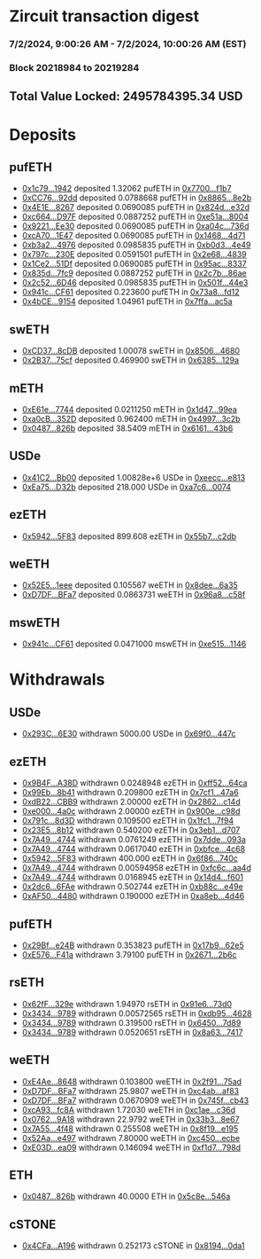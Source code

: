 # Zircuit transaction digest
### 7/2/2024, 9:00:26 AM - 7/2/2024, 10:00:26 AM (EST)
### Block 20218984 to 20219284

## Total Value Locked: 2495784395.34 USD

# Deposits
## pufETH
- [0x1c79...1942](https://etherscan.io/address/0x1c791418e42d3937624D5b78c1B63092785F1942) deposited 1.32062 pufETH in [0x7700...f1b7](https://etherscan.io/tx/0x1c791418e42d3937624D5b78c1B63092785F1942)
- [0xCC76...92dd](https://etherscan.io/address/0xCC769758c352DDea70A26996C3627F57465992dd) deposited 0.0788668 pufETH in [0x8865...8e2b](https://etherscan.io/tx/0xCC769758c352DDea70A26996C3627F57465992dd)
- [0x4E1E...8267](https://etherscan.io/address/0x4E1E816dBCB63C1ae9e0EAd489706764FEd58267) deposited 0.0690085 pufETH in [0x824d...e32d](https://etherscan.io/tx/0x4E1E816dBCB63C1ae9e0EAd489706764FEd58267)
- [0xc664...D97F](https://etherscan.io/address/0xc6642Fc5628EC23eaFECbd60d7Ec00B152a2D97F) deposited 0.0887252 pufETH in [0xe51a...8004](https://etherscan.io/tx/0xc6642Fc5628EC23eaFECbd60d7Ec00B152a2D97F)
- [0x9221...Ee30](https://etherscan.io/address/0x9221c5C0D4bb2AAfeCBf8011e6e6e798Eb32Ee30) deposited 0.0690085 pufETH in [0xa04c...736d](https://etherscan.io/tx/0x9221c5C0D4bb2AAfeCBf8011e6e6e798Eb32Ee30)
- [0xcA70...1E47](https://etherscan.io/address/0xcA700B3E83acfA720a31b5b41DD4f84ad6a51E47) deposited 0.0690085 pufETH in [0x1468...4d71](https://etherscan.io/tx/0xcA700B3E83acfA720a31b5b41DD4f84ad6a51E47)
- [0xb3a2...4976](https://etherscan.io/address/0xb3a20d2134a5Bf883Ee1B57A30925e7565D24976) deposited 0.0985835 pufETH in [0xb0d3...4e49](https://etherscan.io/tx/0xb3a20d2134a5Bf883Ee1B57A30925e7565D24976)
- [0x797c...230E](https://etherscan.io/address/0x797c9EEAeA69605c1d06440FfEb9932AEECD230E) deposited 0.0591501 pufETH in [0x2e68...4839](https://etherscan.io/tx/0x797c9EEAeA69605c1d06440FfEb9932AEECD230E)
- [0x1Ce2...51Df](https://etherscan.io/address/0x1Ce28036a46eFa72F01ddea3876D7a72154d51Df) deposited 0.0690085 pufETH in [0x95ac...8337](https://etherscan.io/tx/0x1Ce28036a46eFa72F01ddea3876D7a72154d51Df)
- [0x835d...7fc9](https://etherscan.io/address/0x835dd276e16C19651AD64cB9C9F2545a4Bc57fc9) deposited 0.0887252 pufETH in [0x2c7b...86ae](https://etherscan.io/tx/0x835dd276e16C19651AD64cB9C9F2545a4Bc57fc9)
- [0x2c52...6D46](https://etherscan.io/address/0x2c526c1adC0Ed3DdaA801E6fc80b62d9A1096D46) deposited 0.0985835 pufETH in [0x501f...44e3](https://etherscan.io/tx/0x2c526c1adC0Ed3DdaA801E6fc80b62d9A1096D46)
- [0x941c...CF61](https://etherscan.io/address/0x941c831055B19fc0A8Acd54575A301D0dF60CF61) deposited 0.223600 pufETH in [0x73a8...fd12](https://etherscan.io/tx/0x941c831055B19fc0A8Acd54575A301D0dF60CF61)
- [0x4bCE...9154](https://etherscan.io/address/0x4bCE80b3fEf7702B953652656290cf8Ec6019154) deposited 1.04961 pufETH in [0x7ffa...ac5a](https://etherscan.io/tx/0x4bCE80b3fEf7702B953652656290cf8Ec6019154)
## swETH
- [0xCD37...8cDB](https://etherscan.io/address/0xCD375B2639b2e793B7A990B20eA499dDF0888cDB) deposited 1.00078 swETH in [0x8506...4680](https://etherscan.io/tx/0xCD375B2639b2e793B7A990B20eA499dDF0888cDB)
- [0x2B37...75cf](https://etherscan.io/address/0x2B376899aa5936AFD133aD7852E76EeC086b75cf) deposited 0.469900 swETH in [0x6385...129a](https://etherscan.io/tx/0x2B376899aa5936AFD133aD7852E76EeC086b75cf)
## mETH
- [0xE61e...7744](https://etherscan.io/address/0xE61edD9c1B02A6965967A362E3Fe7Ec892F87744) deposited 0.0211250 mETH in [0x1d47...99ea](https://etherscan.io/tx/0xE61edD9c1B02A6965967A362E3Fe7Ec892F87744)
- [0xa0cB...352D](https://etherscan.io/address/0xa0cB00d25B5D941a817e3Eb3edCf05dD64CD352D) deposited 0.962400 mETH in [0x4997...3c2b](https://etherscan.io/tx/0xa0cB00d25B5D941a817e3Eb3edCf05dD64CD352D)
- [0x0487...826b](https://etherscan.io/address/0x0487839dA1bca91ae146117FAE465F2342b2826b) deposited 38.5409 mETH in [0x6161...43b6](https://etherscan.io/tx/0x0487839dA1bca91ae146117FAE465F2342b2826b)
## USDe
- [0x41C2...Bb00](https://etherscan.io/address/0x41C2646531ea4ff680C26c5dC9364b260BB1Bb00) deposited 1.00828e+6 USDe in [0xeecc...e813](https://etherscan.io/tx/0x41C2646531ea4ff680C26c5dC9364b260BB1Bb00)
- [0xEa75...D32b](https://etherscan.io/address/0xEa75EAA8a163159E78404A821cc85FfB2878D32b) deposited 218.000 USDe in [0xa7c6...0074](https://etherscan.io/tx/0xEa75EAA8a163159E78404A821cc85FfB2878D32b)
## ezETH
- [0x5942...5F83](https://etherscan.io/address/0x59426902B232182A6e833903761Ef617E1375F83) deposited 899.608 ezETH in [0x55b7...c2db](https://etherscan.io/tx/0x59426902B232182A6e833903761Ef617E1375F83)
## weETH
- [0x52E5...1eee](https://etherscan.io/address/0x52E533bbf37f58bD1497E84c8D57aD51b16D1eee) deposited 0.105567 weETH in [0x8dee...6a35](https://etherscan.io/tx/0x52E533bbf37f58bD1497E84c8D57aD51b16D1eee)
- [0xD7DF...BFa7](https://etherscan.io/address/0xD7DF7E085214743530afF339aFC420c7c720BFa7) deposited 0.0863731 weETH in [0x96a8...c58f](https://etherscan.io/tx/0xD7DF7E085214743530afF339aFC420c7c720BFa7)
## mswETH
- [0x941c...CF61](https://etherscan.io/address/0x941c831055B19fc0A8Acd54575A301D0dF60CF61) deposited 0.0471000 mswETH in [0xe515...1146](https://etherscan.io/tx/0x941c831055B19fc0A8Acd54575A301D0dF60CF61)
# Withdrawals
## USDe
- [0x293C...6E30](https://etherscan.io/address/0x293C6937D8D82e05B01335F7B33FBA0c8e256E30) withdrawn 5000.00 USDe in [0x69f0...447c](https://etherscan.io/tx/0x293C6937D8D82e05B01335F7B33FBA0c8e256E30)
## ezETH
- [0x9B4F...A38D](https://etherscan.io/address/0x9B4F0E1BF3fdE38787b295a2D0c56E1E8628A38D) withdrawn 0.0248948 ezETH in [0xff52...64ca](https://etherscan.io/tx/0x9B4F0E1BF3fdE38787b295a2D0c56E1E8628A38D)
- [0x99Eb...8b41](https://etherscan.io/address/0x99Eb47B3641bDD6824E2DBd00716c8321a518b41) withdrawn 0.209800 ezETH in [0x7cf1...47a6](https://etherscan.io/tx/0x99Eb47B3641bDD6824E2DBd00716c8321a518b41)
- [0xdB22...CBB9](https://etherscan.io/address/0xdB22798951a8F8997aF229BF7Ff4a49F9241CBB9) withdrawn 2.00000 ezETH in [0x2862...c14d](https://etherscan.io/tx/0xdB22798951a8F8997aF229BF7Ff4a49F9241CBB9)
- [0xe000...4a0c](https://etherscan.io/address/0xe00035D9350c0a7812d2dD5a0b27484be5794a0c) withdrawn 2.00000 ezETH in [0x900e...c98d](https://etherscan.io/tx/0xe00035D9350c0a7812d2dD5a0b27484be5794a0c)
- [0x791c...8d3D](https://etherscan.io/address/0x791cF03D9b1c7ADA7289C507f57CfA3bE0268d3D) withdrawn 0.109500 ezETH in [0x1fc1...7f94](https://etherscan.io/tx/0x791cF03D9b1c7ADA7289C507f57CfA3bE0268d3D)
- [0x23E5...8b12](https://etherscan.io/address/0x23E59CE10dcaed9E93b82fAA8b644f59206F8b12) withdrawn 0.540200 ezETH in [0x3eb1...d707](https://etherscan.io/tx/0x23E59CE10dcaed9E93b82fAA8b644f59206F8b12)
- [0x7A49...4744](https://etherscan.io/address/0x7A493Be5c2ce014cD049Bf178a1ac0Db1B434744) withdrawn 0.0761249 ezETH in [0x7dde...093a](https://etherscan.io/tx/0x7A493Be5c2ce014cD049Bf178a1ac0Db1B434744)
- [0x7A49...4744](https://etherscan.io/address/0x7A493Be5c2ce014cD049Bf178a1ac0Db1B434744) withdrawn 0.0617040 ezETH in [0xbfce...4c68](https://etherscan.io/tx/0x7A493Be5c2ce014cD049Bf178a1ac0Db1B434744)
- [0x5942...5F83](https://etherscan.io/address/0x59426902B232182A6e833903761Ef617E1375F83) withdrawn 400.000 ezETH in [0x6f86...740c](https://etherscan.io/tx/0x59426902B232182A6e833903761Ef617E1375F83)
- [0x7A49...4744](https://etherscan.io/address/0x7A493Be5c2ce014cD049Bf178a1ac0Db1B434744) withdrawn 0.00594958 ezETH in [0xfc6c...aa4d](https://etherscan.io/tx/0x7A493Be5c2ce014cD049Bf178a1ac0Db1B434744)
- [0x7A49...4744](https://etherscan.io/address/0x7A493Be5c2ce014cD049Bf178a1ac0Db1B434744) withdrawn 0.0168945 ezETH in [0x14d4...f601](https://etherscan.io/tx/0x7A493Be5c2ce014cD049Bf178a1ac0Db1B434744)
- [0x2dc6...6FAe](https://etherscan.io/address/0x2dc61144073850735EcAb50D19E5b52791106FAe) withdrawn 0.502744 ezETH in [0xb88c...e49e](https://etherscan.io/tx/0x2dc61144073850735EcAb50D19E5b52791106FAe)
- [0xAF50...4480](https://etherscan.io/address/0xAF50B7302D60d68FcD3B665f7A7FA1eFd2EC4480) withdrawn 0.190000 ezETH in [0xa8eb...4d46](https://etherscan.io/tx/0xAF50B7302D60d68FcD3B665f7A7FA1eFd2EC4480)
## pufETH
- [0x29Bf...e24B](https://etherscan.io/address/0x29Bf72c5cE82D94bB130149811BE985dA6B3e24B) withdrawn 0.353823 pufETH in [0x17b9...62e5](https://etherscan.io/tx/0x29Bf72c5cE82D94bB130149811BE985dA6B3e24B)
- [0xE576...F41a](https://etherscan.io/address/0xE5764141e6c522A9a912b52EB1ec2aFb1c8fF41a) withdrawn 3.79100 pufETH in [0x2671...2b6c](https://etherscan.io/tx/0xE5764141e6c522A9a912b52EB1ec2aFb1c8fF41a)
## rsETH
- [0x62fF...329e](https://etherscan.io/address/0x62fF6D105539F279185fd722169a6a9F4D4b329e) withdrawn 1.94970 rsETH in [0x91e6...73d0](https://etherscan.io/tx/0x62fF6D105539F279185fd722169a6a9F4D4b329e)
- [0x3434...9789](https://etherscan.io/address/0x34349c5569e7B846c3558961552D2202760A9789) withdrawn 0.00572565 rsETH in [0xdb95...4628](https://etherscan.io/tx/0x34349c5569e7B846c3558961552D2202760A9789)
- [0x3434...9789](https://etherscan.io/address/0x34349c5569e7B846c3558961552D2202760A9789) withdrawn 0.319500 rsETH in [0x6450...7d89](https://etherscan.io/tx/0x34349c5569e7B846c3558961552D2202760A9789)
- [0x3434...9789](https://etherscan.io/address/0x34349c5569e7B846c3558961552D2202760A9789) withdrawn 0.0520651 rsETH in [0x8a63...7417](https://etherscan.io/tx/0x34349c5569e7B846c3558961552D2202760A9789)
## weETH
- [0xE4Ae...8648](https://etherscan.io/address/0xE4Ae7c65eB0C80520E4a8B7e5FbfBfAce0fe8648) withdrawn 0.103800 weETH in [0x2f91...75ad](https://etherscan.io/tx/0xE4Ae7c65eB0C80520E4a8B7e5FbfBfAce0fe8648)
- [0xD7DF...BFa7](https://etherscan.io/address/0xD7DF7E085214743530afF339aFC420c7c720BFa7) withdrawn 25.9807 weETH in [0xc4ab...af83](https://etherscan.io/tx/0xD7DF7E085214743530afF339aFC420c7c720BFa7)
- [0xD7DF...BFa7](https://etherscan.io/address/0xD7DF7E085214743530afF339aFC420c7c720BFa7) withdrawn 0.0670909 weETH in [0x745f...cb43](https://etherscan.io/tx/0xD7DF7E085214743530afF339aFC420c7c720BFa7)
- [0xcA93...fc8A](https://etherscan.io/address/0xcA93ed0B2f7A9384Ba16F2d216747099673Bfc8A) withdrawn 1.72030 weETH in [0xc1ae...c36d](https://etherscan.io/tx/0xcA93ed0B2f7A9384Ba16F2d216747099673Bfc8A)
- [0x0762...9A18](https://etherscan.io/address/0x0762ed28da2a5A8E7B1f855C6fffdf4d0EbA9A18) withdrawn 22.9792 weETH in [0x33b3...8e67](https://etherscan.io/tx/0x0762ed28da2a5A8E7B1f855C6fffdf4d0EbA9A18)
- [0x7A55...4f48](https://etherscan.io/address/0x7A5527e724e8ce8fb1369344D60ACC67A4d84f48) withdrawn 0.255508 weETH in [0x8f19...e195](https://etherscan.io/tx/0x7A5527e724e8ce8fb1369344D60ACC67A4d84f48)
- [0x52Aa...e497](https://etherscan.io/address/0x52Aa899454998Be5b000Ad077a46Bbe360F4e497) withdrawn 7.80000 weETH in [0xc450...ecbe](https://etherscan.io/tx/0x52Aa899454998Be5b000Ad077a46Bbe360F4e497)
- [0xE03D...ea09](https://etherscan.io/address/0xE03D7Cb5E146e7F67c5da6BD81D7252B2D6Eea09) withdrawn 0.146094 weETH in [0xf1d7...798d](https://etherscan.io/tx/0xE03D7Cb5E146e7F67c5da6BD81D7252B2D6Eea09)
## ETH
- [0x0487...826b](https://etherscan.io/address/0x0487839dA1bca91ae146117FAE465F2342b2826b) withdrawn 40.0000 ETH in [0x5c8e...546a](https://etherscan.io/tx/0x0487839dA1bca91ae146117FAE465F2342b2826b)
## cSTONE
- [0x4CFa...A196](https://etherscan.io/address/0x4CFa84958ec994fC0f6A4772a049CCa64C75A196) withdrawn 0.252173 cSTONE in [0x8194...0da1](https://etherscan.io/tx/0x4CFa84958ec994fC0f6A4772a049CCa64C75A196)
